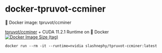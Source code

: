 # docker-tpruvot-ccminer
🐋 Docker image: tpruvot/ccminer

[tpruvot/ccminer](https://github.com/tpruvot/ccminer/tree/linux) + CUDA 11.2.1 Runtime on 🐋 Docker
[![Docker Image Size (tag)](https://img.shields.io/docker/image-size/slashnephy/tpruvot-ccminer/latest)](https://hub.docker.com/r/slashnephy/tpruvot-ccminer)
```shell
docker run --rm -it --runtime=nvidia slashnephy/tpruvot-ccminer:latest
```
